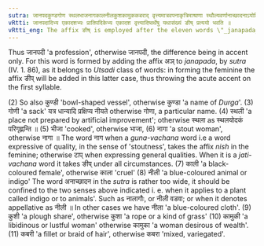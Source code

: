 ```yaml
---
sutra: जानपदकुण्डगोण स्थलभाजनागकालनीलकुशकामुककबराद् वृत्त्यमात्रवपनाकृत्रिमाश्राणा स्थौल्यवर्णानाच्छादनाऽयोविकारमैथुनेच्छाकेशवेशेषु
vRtti: जानपदादिभ्य एकादशभ्यः प्रातिपदिकेभ्य एकादश वृत्त्यादिष्वर्थेषु यथासंख्यं ङीष् प्रत्ययो भवति ॥
vRtti_eng: The affix ङीष् is employed after the eleven words \"_janapada_\" &c. in the sense of \"profession\" &c. respectively; i. e. after the words 1. जानपद 2. कुण्ड, 3. गोण, 4. स्थल 5. भाज, 6. नाग, 7. काल, 8. नील, 9. कुश, 10. कामुक, and कबर; the affix ङीष् is employed when the sense is that of 1.\"profession or living\" 2. \"a bowl\", 3. \"a sack or vessel for keeping grain\", 4. \"a natural spot of ground\"; 5. \"a cooked food or rice-gruel\", 6. \"stout\", 7. \"black-coloured\", 8. \"blue-coloured other than cloth\", 9. \"a plough-share\", 10. \"a libidinous female\", 11. \"a fellet or braid of hair\", respectively.
---
```

Thus जानपदी 'a profession', otherwise जानपदी, the difference being in accent only. For this word is formed by adding the affix अञ् to _janapada_, by _sutra_ (IV. 1. 86), as it belongs to _Utsadi_ class of words: in forming the feminine the affix ङीप् will be added in this latter case, thus throwing the acute accent on the first syllable.
 
(2) So also कुण्डी 'bowl-shaped vessel', otherwise कुण्डा 'a name of _Durga_'. (3) गोणी 'a sack' यत्र धान्यादि प्रक्षिप्य नीयते otherwise गोणा, a particular name. (4) स्थली 'a place not prepared by artificial improvement'; otherwise स्थला as स्थलयोदकं परिगृह्णन्ति ॥ (5) भीजा 'cooked', otherwise भाजा, (6) नागा 'a stout woman', otherwise नागा ॥ The word नाग when a _guna_-_vachana_ word i.e a word expressive of quality, in the sense of 'stoutness', takes the affix _nish_ in the feminine; otherwise टाप् when expressing general qualities. When it is a _jati_-_vachana_ word it takes ङीप् under all circumstances. (7) काली 'a black-coloured female', otherwise काला 'cruel' (8) नीली 'a blue-coloured animal or indigo' The word अनाच्छादन in the _sutra_ is rather too wide, it should be confined to the two senses above indicated i. e. when it applies to a plant called indigo or to animals'. Such as नालागौः, or नीली वडवा; or when it denotes appellative as नीली ॥ In other cases we have नीला 'a blue-coloured cloth'. (9) कुशी 'a plough share', otherwise कुशा 'a rope or a kind of grass' (10) कामुकी 'a libidinous or lustful woman' otherwise कामुका 'a woman desirous of wealth'. (11) कबरी 'a fillet or braid of hair', otherwise कबरा 'mixed, variegated'.
